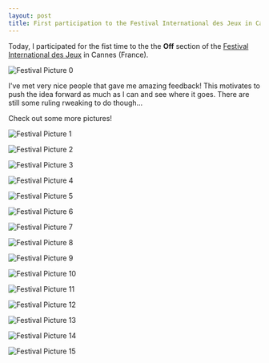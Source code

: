 ```yaml
---
layout: post
title: First participation to the Festival International des Jeux in Cannes
---
```


Today, I participated for the fist time to the the **Off** section of the [Festival International des Jeux](https://www.festivaldesjeux-cannes.com/en/) in Cannes (France).

![Festival Picture 0](/assets/images/pics/2022-2-24-fij-cannes/0.jpeg)

I've met very nice people that gave me amazing feedback! 
This motivates to push the idea forward as much as I can and see where it goes.
There are still some ruling rweaking to do though...

Check out some more pictures!

![Festival Picture 1](/assets/images/pics/2022-2-24-fij-cannes/1.jpeg)

![Festival Picture 2](/assets/images/pics/2022-2-24-fij-cannes/2.jpeg)

![Festival Picture 3](/assets/images/pics/2022-2-24-fij-cannes/3.jpeg)

![Festival Picture 4](/assets/images/pics/2022-2-24-fij-cannes/4.jpeg)

![Festival Picture 5](/assets/images/pics/2022-2-24-fij-cannes/5.jpeg)

![Festival Picture 6](/assets/images/pics/2022-2-24-fij-cannes/6.jpeg)

![Festival Picture 7](/assets/images/pics/2022-2-24-fij-cannes/7.jpeg)

![Festival Picture 8](/assets/images/pics/2022-2-24-fij-cannes/8.jpeg)

![Festival Picture 9](/assets/images/pics/2022-2-24-fij-cannes/9.jpeg)

![Festival Picture 10](/assets/images/pics/2022-2-24-fij-cannes/10.jpeg)

![Festival Picture 11](/assets/images/pics/2022-2-24-fij-cannes/11.jpeg)

![Festival Picture 12](/assets/images/pics/2022-2-24-fij-cannes/12.jpeg)

![Festival Picture 13](/assets/images/pics/2022-2-24-fij-cannes/13.jpeg)

![Festival Picture 14](/assets/images/pics/2022-2-24-fij-cannes/14.jpeg)

![Festival Picture 15](/assets/images/pics/2022-2-24-fij-cannes/15.jpeg)
